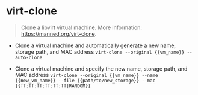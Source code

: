 # virt-clone
> Clone a libvirt virtual machine.
> More information: <https://manned.org/virt-clone>.

- Clone a virtual machine and automatically generate a new name, storage path, and MAC address
`virt-clone --original {{vm_name}} --auto-clone`

- Clone a virtual machine and specify the new name, storage path, and MAC address
`virt-clone --original {{vm_name}} --name {{new_vm_name}} --file {{path/to/new_storage}} --mac {{ff:ff:ff:ff:ff:ff|RANDOM}}`
